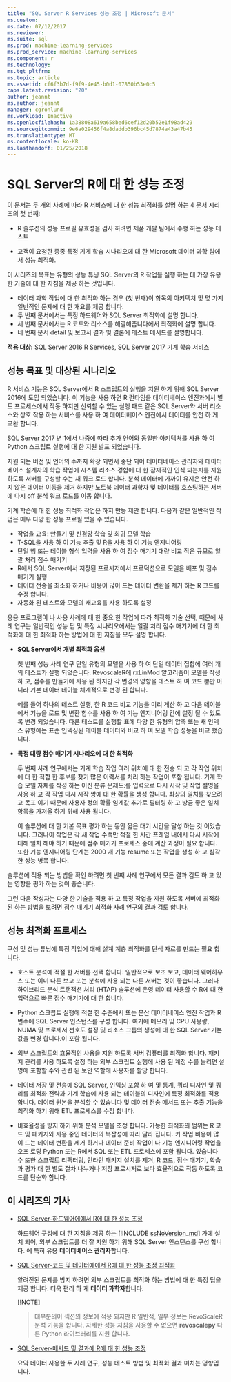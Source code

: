 ```yaml
---
title: "SQL Server R Services 성능 조정 | Microsoft 문서"
ms.custom: 
ms.date: 07/12/2017
ms.reviewer: 
ms.suite: sql
ms.prod: machine-learning-services
ms.prod_service: machine-learning-services
ms.component: r
ms.technology: 
ms.tgt_pltfrm: 
ms.topic: article
ms.assetid: cf6f3b7d-f9f9-4e45-b0d1-07850b53e0c5
caps.latest.revision: "20"
author: jeannt
ms.author: jeannt
manager: cgronlund
ms.workload: Inactive
ms.openlocfilehash: 1a38808a619a658bed6cef12d20b52e1f98ad429
ms.sourcegitcommit: 9e6a029456f4a8daddb396bc45d7874a43a47b45
ms.translationtype: MT
ms.contentlocale: ko-KR
ms.lasthandoff: 01/25/2018
---
```

# <a name="performance-tuning-for-r-in-sql-server"></a>SQL Server의 R에 대 한 성능 조정

이 문서는 두 개의 사례에 따라 R 서비스에 대 한 성능 최적화를 설명 하는 4 문서 시리즈의 첫 번째:

- R 솔루션의 성능 프로필 유효성을 검사 하려면 제품 개발 팀에서 수행 하는 성능 테스트

- 고객이 요청한 종종 특정 기계 학습 시나리오에 대 한 Microsoft 데이터 과학 팀에서 성능 최적화.

이 시리즈의 목표는 유형의 성능 튜닝 SQL Server의 R 작업을 실행 하는 데 가장 유용한 기술에 대 한 지침을 제공 하는 것입니다.

+ 데이터 과학 작업에 대 한 최적화 하는 경우 (첫 번째)이 항목의 아키텍처 및 몇 가지 일반적인 문제에 대 한 개요를 제공 합니다.
+ 두 번째 문서에서는 특정 하드웨어와 SQL Server 최적화에 설명 합니다.
+ 세 번째 문서에서는 R 코드와 리소스를 해결해줍니다에서 최적화에 설명 합니다.
+ 네 번째 문서 detail 및 보고서 결과 및 결론에 테스트 메서드를 설명합니다.

**적용 대상:** SQL Server 2016 R Services, SQL Server 2017 기계 학습 서비스

## <a name="performance-goals-and-targeted-scenarios"></a>성능 목표 및 대상된 시나리오

R 서비스 기능은 SQL Server에서 R 스크립트의 실행을 지원 하기 위해 SQL Server 2016에 도입 되었습니다. 이 기능을 사용 하면 R 런타임을 데이터베이스 엔진과에서 별도 프로세스에서 작동 하지만 신뢰할 수 있는 실행 패드 같은 SQL Server와 서버 리소스와 상호 작용 하는 서비스를 사용 하 여 데이터베이스 엔진에서 데이터를 안전 하 게 교환 합니다.

SQL Server 2017 년 1에서 나중에 따라 추가 언어와 동일한 아키텍처를 사용 하 여 Python 스크립트 실행에 대 한 지원 발표 되었습니다.

지원 되는 버전 및 언어의 수까지 확장 되면서 중단 되어 데이터베이스 관리자와 데이터베이스 설계자의 학습 작업에 시스템 리소스 경합에 대 한 잠재적인 인식 되는지를 지원 하도록 서버를 구성할 수는 새 워크 로드 합니다. 분석 데이터에 가까이 유지은 안전 하지 않은 데이터 이동을 제거 하지만 노트북 데이터 과학자 및 데이터를 호스팅하는 서버에 다시 off 분석 워크 로드를 이동 합니다.

기계 학습에 대 한 성능 최적화 작업은 하지 만능 제안 합니다. 다음과 같은 일반적인 작업은 매우 다양 한 성능 프로필 있을 수 있습니다.

- 작업을 교육: 만들기 및 신경망 학습 및 회귀 모델 학습
- T-SQL을 사용 하 여 기능 추출 및 R을 사용 하 여 기능 엔지니어링
- 단일 행 또는 테이블 형식 입력을 사용 하 여 점수 매기기 대량 비교 작은 규모로 일괄 처리 점수 매기기
- R에서 SQL Server에서 저장된 프로시저에서 프로덕션으로 모델을 배포 및 점수 매기기 실행
- 데이터 전송을 최소화 하거나 비용이 많이 드는 데이터 변환을 제거 하는 R 코드를 수정 합니다.
- 자동화 된 테스트와 모델의 재교육를 사용 하도록 설정

응용 프로그램이 나 사용 사례에 대 한 중요 한 작업에 따라 최적화 기술 선택, 때문에 사례 연구는 일반적인 성능 팁 및 특정 시나리오에서는 일괄 처리 점수 매기기에 대 한 최적화에 대 한 최적화 하는 방법에 대 한 지침을 모두 설명 합니다.

+ **SQL Server에서 개별 최적화 옵션**

    첫 번째 성능 사례 연구 단일 유형의 모델을 사용 하 여 단일 데이터 집합에 여러 개의 테스트가 실행 되었습니다. RevoscaleR에 rxLinMod 알고리즘이 모델을 작성 하 고, 점수를 만들기에 사용 된 하지만 각 변경의 영향을 테스트 하 여 코드 뿐만 아니라 기본 데이터 테이블 체계적으로 변경 된 합니다.

    예를 들어 하나의 테스트 실행, 한 R 코드 비교 기능을 미리 계산 하 고 다음 테이블에서 기능을 로드 및 변환 함수를 사용 하 여 기능 엔지니어링 간에 설정 될 수 있도록 변경 되었습니다. 다른 테스트를 실행할 표에 다양 한 유형의 압축 또는 새 인덱스 유형에는 표준 인덱싱된 테이블 데이터와 비교 하 여 모델 학습 성능을 비교 했습니다.

+ **특정 대량 점수 매기기 시나리오에 대 한 최적화**

    두 번째 사례 연구에서는 기계 학습 작업 여러 위치에 대 한 전송 되 고 각 작업 위치에 대 한 적합 한 후보를 찾기 많은 이력서를 처리 하는 작업이 포함 됩니다. 기계 학습 모델 자체를 작성 하는 이진 분류 문제도:를 입력으로 다시 시작 및 작업 설명을 사용 하 고 각 작업 다시 시작 쌍에 대 한 확률을 생성 합니다. 최상의 일치를 찾으려고 목표 이기 때문에 사용자 정의 확률 임계값 추가로 필터링 하 고 방금 좋은 일치 항목을 가져올 하기 위해 사용 됩니다.

    이 솔루션에 대 한 기본 목표 평가 하는 동안 짧은 대기 시간을 달성 하는 것 이었습니다. 그러나이 작업은 각 새 작업 수백만 적절 한 시간 프레임 내에서 다시 시작에 대해 일치 해야 하기 때문에 점수 매기기 프로세스 중에 계산 과정이 필요 합니다. 또한 기능 엔지니어링 단계는 2000 개 기능 resume 또는 작업을 생성 하 고 심각한 성능 병목 합니다.

솔루션에 적용 되는 방법을 확인 하려면 첫 번째 사례 연구에서 모든 결과 검토 하 고 있는 영향을 평가 하는 것이 좋습니다.

그런 다음 작성자는 다양 한 기술을 적용 하 고 특정 작업을 지원 하도록 서버에 최적화 된 하는 방법을 보려면 점수 매기기 최적화 사례 연구의 결과 검토 합니다.

## <a name="performance-optimization-process"></a>성능 최적화 프로세스

구성 및 성능 튜닝에 특정 작업에 대해 설계 계층 최적화를 단색 자료를 만드는 필요 합니다.

- 호스트 분석에 적절 한 서버를 선택 합니다. 일반적으로 보조 보고, 데이터 웨어하우스 또는 이미 다른 보고 또는 분석에 사용 되는 다른 서버는 것이 좋습니다. 그러나 하이브리드 분석 트랜잭션 처리 (HTAP) 솔루션에 운영 데이터 사용할 수 R에 대 한 입력으로 빠른 점수 매기기에 대 한 합니다.

- Python 스크립트 실행에 적절 한 수준에서 또는 분산 데이터베이스 엔진 작업과 R 변수에 SQL Server 인스턴스를 구성 합니다. 여기에 메모리 및 CPU 사용량, NUMA 및 프로세서 선호도 설정 및 리소스 그룹의 생성에 대 한 SQL Server 기본값을 변경 합니다.이 포함 됩니다.

- 외부 스크립트의 효율적인 사용을 지원 하도록 서버 컴퓨터를 최적화 합니다. 패키지 관리를 사용 하도록 설정 하는 외부 스크립트 실행에 사용 된 계정 수를 늘리면 설명에 포함할 수와 관련 된 보안 역할에 사용자를 할당 합니다.

- 데이터 저장 및 전송에 SQL Server, 인덱싱 포함 하 여 및 통계, 쿼리 디자인 및 쿼리를 최적화 전략과 기계 학습에 사용 되는 테이블의 디자인에 특정 최적화를 적용 합니다. 데이터 원본을 분석할 수 있습니다 및 데이터 전송 메서드 또는 추출 기능을 최적화 하기 위해 ETL 프로세스를 수정 합니다.

- 비효율성을 방지 하기 위해 분석 모델을 조정 합니다. 가능한 최적화의 범위는 R 코드 및 패키지와 사용 중인 데이터의 복잡성에 따라 달라 집니다. 키 작업 비용이 많이 드는 데이터 변환을 제거 하거나 데이터 준비 작업이 나 기능 엔지니어링 작업을 오프 로딩 Python 또는 R에서 SQL 또는 ETL 프로세스에 포함 됩니다. 있습니다 수 또한 스크립트 리팩터링, 인라인 패키지 설치를 제거, R 코드, 점수 매기기, 학습과 평가 대 한 별도 절차 나누거나 저장 프로시저로 보다 효율적으로 작동 하도록 코드를 단순화 합니다.

## <a name="articles-in-this-series"></a>이 시리즈의 기사

+ [SQL Server-하드웨어에에서 R에 대 한 성능 조정](..\r\sql-server-configuration-r-services.md)

    하드웨어 구성에 대 한 지침을 제공 하는 [!INCLUDE [ssNoVersion_md](..\..\includes\ssnoversion-md.md)] 가에 설치 되어, 외부 스크립트를 더 잘 지원 하기 위해 SQL Server 인스턴스를 구성 합니다. 에 특히 유용 **데이터베이스 관리자**합니다.

+ [SQL Server-코드 및 데이터에에서 R에 대 한 성능 조정 최적화](..\r\r-and-data-optimization-r-services.md)

    알려진된 문제를 방지 하려면 외부 스크립트를 최적화 하는 방법에 대 한 특정 팁을 제공 합니다. 더욱 편리 하 게 **데이터 과학자**합니다.

    [!NOTE]
    > 대부분의이 섹션의 정보에 적용 되지만 R 일반적, 일부 정보는 RevoScaleR 분석 기능을 합니다. 자세한 성능 지침을 사용할 수 없으면 **revoscalepy** 다른 Python 라이브러리를 지원 합니다.

+ [SQL Server-메서드 및 결과에 R에 대 한 성능 조정](..\r\performance-case-study-r-services.md)

    요약 데이터 사용한 두 사례 연구, 성능 테스트 방법 및 최적화 결과 미치는 영향입니다.
